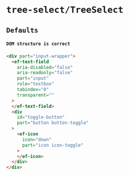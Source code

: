# `tree-select/TreeSelect`

## `Defaults`

####   `DOM structure is correct`

```html
<div part="input-wrapper">
  <ef-text-field
    aria-disabled="false"
    aria-readonly="false"
    part="input"
    role="textbox"
    tabindex="0"
    transparent=""
  >
  </ef-text-field>
  <div
    id="toggle-button"
    part="button button-toggle"
  >
    <ef-icon
      icon="down"
      part="icon icon-toggle"
    >
    </ef-icon>
  </div>
</div>

```

